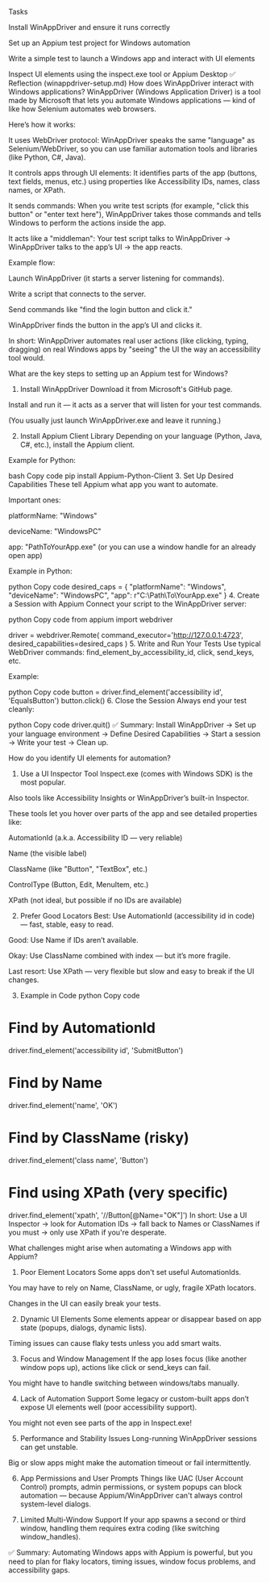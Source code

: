 Tasks

Install WinAppDriver and ensure it runs correctly

Set up an Appium test project for Windows automation

Write a simple test to launch a Windows app and interact with UI elements

Inspect UI elements using the inspect.exe tool or Appium Desktop
✅ Reflection (winappdriver-setup.md)
How does WinAppDriver interact with Windows applications?
WinAppDriver (Windows Application Driver) is a tool made by Microsoft that lets you automate Windows applications — kind of like how Selenium automates web browsers.

Here’s how it works:

It uses WebDriver protocol:
WinAppDriver speaks the same "language" as Selenium/WebDriver, so you can use familiar automation tools and libraries (like Python, C#, Java).

It controls apps through UI elements:
It identifies parts of the app (buttons, text fields, menus, etc.) using properties like Accessibility IDs, names, class names, or XPath.

It sends commands:
When you write test scripts (for example, "click this button" or "enter text here"), WinAppDriver takes those commands and tells Windows to perform the actions inside the app.

It acts like a "middleman":
Your test script talks to WinAppDriver → WinAppDriver talks to the app’s UI → the app reacts.

Example flow:

Launch WinAppDriver (it starts a server listening for commands).

Write a script that connects to the server.

Send commands like "find the login button and click it."

WinAppDriver finds the button in the app’s UI and clicks it.

In short:
WinAppDriver automates real user actions (like clicking, typing, dragging) on real Windows apps by "seeing" the UI the way an accessibility tool would.

What are the key steps to setting up an Appium test for Windows?
1. Install WinAppDriver
Download it from Microsoft's GitHub page.

Install and run it — it acts as a server that will listen for your test commands.

(You usually just launch WinAppDriver.exe and leave it running.)

2. Install Appium Client Library
Depending on your language (Python, Java, C#, etc.), install the Appium client.

Example for Python:

bash
Copy code
pip install Appium-Python-Client
3. Set Up Desired Capabilities
These tell Appium what app you want to automate.

Important ones:

platformName: "Windows"

deviceName: "WindowsPC"

app: "PathToYourApp.exe"
(or you can use a window handle for an already open app)

Example in Python:

python
Copy code
desired_caps = {
    "platformName": "Windows",
    "deviceName": "WindowsPC",
    "app": r"C:\Path\To\YourApp.exe"
}
4. Create a Session with Appium
Connect your script to the WinAppDriver server:

python
Copy code
from appium import webdriver

driver = webdriver.Remote(
    command_executor='http://127.0.0.1:4723',
    desired_capabilities=desired_caps
)
5. Write and Run Your Tests
Use typical WebDriver commands:
find_element_by_accessibility_id, click, send_keys, etc.

Example:

python
Copy code
button = driver.find_element('accessibility id', 'EqualsButton')
button.click()
6. Close the Session
Always end your test cleanly:

python
Copy code
driver.quit()
✅ Summary:
Install WinAppDriver → Set up your language environment → Define Desired Capabilities → Start a session → Write your test → Clean up.

How do you identify UI elements for automation?
1. Use a UI Inspector Tool
Inspect.exe (comes with Windows SDK) is the most popular.

Also tools like Accessibility Insights or WinAppDriver’s built-in Inspector.

These tools let you hover over parts of the app and see detailed properties like:

AutomationId (a.k.a. Accessibility ID — very reliable)

Name (the visible label)

ClassName (like "Button", "TextBox", etc.)

ControlType (Button, Edit, MenuItem, etc.)

XPath (not ideal, but possible if no IDs are available)

2. Prefer Good Locators
Best: Use AutomationId (accessibility id in code) — fast, stable, easy to read.

Good: Use Name if IDs aren’t available.

Okay: Use ClassName combined with index — but it’s more fragile.

Last resort: Use XPath — very flexible but slow and easy to break if the UI changes.

3. Example in Code
python
Copy code
# Find by AutomationId
driver.find_element('accessibility id', 'SubmitButton')

# Find by Name
driver.find_element('name', 'OK')

# Find by ClassName (risky)
driver.find_element('class name', 'Button')

# Find using XPath (very specific)
driver.find_element('xpath', '//Button[@Name="OK"]')
In short:
Use a UI Inspector → look for Automation IDs → fall back to Names or ClassNames if you must → only use XPath if you're desperate.

What challenges might arise when automating a Windows app with Appium?
1. Poor Element Locators
Some apps don't set useful AutomationIds.

You may have to rely on Name, ClassName, or ugly, fragile XPath locators.

Changes in the UI can easily break your tests.

2. Dynamic UI Elements
Some elements appear or disappear based on app state (popups, dialogs, dynamic lists).

Timing issues can cause flaky tests unless you add smart waits.

3. Focus and Window Management
If the app loses focus (like another window pops up), actions like click or send_keys can fail.

You might have to handle switching between windows/tabs manually.

4. Lack of Automation Support
Some legacy or custom-built apps don’t expose UI elements well (poor accessibility support).

You might not even see parts of the app in Inspect.exe!

5. Performance and Stability Issues
Long-running WinAppDriver sessions can get unstable.

Big or slow apps might make the automation timeout or fail intermittently.

6. App Permissions and User Prompts
Things like UAC (User Account Control) prompts, admin permissions, or system popups can block automation — because Appium/WinAppDriver can't always control system-level dialogs.

7. Limited Multi-Window Support
If your app spawns a second or third window, handling them requires extra coding (like switching window_handles).

✅ Summary:
Automating Windows apps with Appium is powerful, but you need to plan for flaky locators, timing issues, window focus problems, and accessibility gaps.
